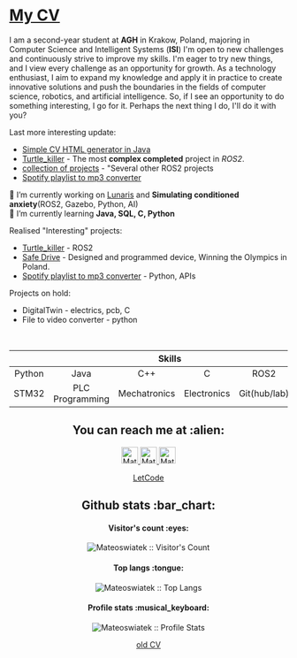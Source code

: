 # [My CV](https://github.com/Mateoswiatek/Mateoswiatek/files/12693896/mswiatek_cv.pdf)

I am a second-year student at **AGH** in Krakow, Poland, majoring in Computer Science and Intelligent Systems (**ISI**)
I'm open to new challenges and continuously strive to improve my skills. I'm eager to try new things, and I view every challenge as an opportunity for growth. As a technology enthusiast, I aim to expand my knowledge and apply it in practice to create innovative solutions and push the boundaries in the fields of computer science, robotics, and artificial intelligence. So, if I see an opportunity to do something interesting, I go for it. Perhaps the next thing I do, I'll do it with you?

Last more interesting update:
- [Simple CV HTML generator in Java](https://github.com/Mateoswiatek/CreatorCVJava)
- [Turtle_killer](https://github.com/Mateoswiatek/ROS2_follow_turtle_robot) - The most **complex completed** project in *ROS2*.
- [collection of projects](https://github.com/Mateoswiatek/ROS2_other_small_projects) - "Several other ROS2 projects
- [Spotify playlist to mp3 converter](https://github.com/Mateoswiatek/Spotify_playlist_to_mp3_file)

🔭 I’m currently working on [Lunaris](https://www.orbital-space.com/lunarmission) and **Simulating conditioned anxiety**(ROS2, Gazebo, Python, AI)
<br>
🌱 I’m currently learning **Java, SQL, C, Python**
<br>

Realised "Interesting" projects: 
- [Turtle_killer](https://github.com/Mateoswiatek/ROS2_follow_turtle_robot) - ROS2 
- [Safe Drive](https://www.youtube.com/watch?v=f3RRo53PAh8) - Designed and programmed device, Winning the Olympics in Poland.
- [Spotify playlist to mp3 converter](https://github.com/Mateoswiatek/Spotify_playlist_to_mp3_file) - Python, APIs


Projects on hold:
- DigitalTwin - electrics, pcb, C
- File to video converter - python
<br>

<div align="center">
  <table>
    <thead>
      <tr>
        <th colspan="7">Skills</th>
      </tr>
    </thead>
    <tr>
     <td align="center" width=110>Python</td>
     <td align="center" width=110>Java</td>
     <td align="center" width=110>C++</td>
     <td align="center" width=110>C</td>
     <td align="center" width=110>ROS2</td>
     <td align="center" width=110>Linux</td>
    </tr>
    <tr>
     <td align="center" width=110>STM32</td>
     <td align="center" width=110>PLC Programming</td>
     <td align="center" width=110>Mechatronics</td>
     <td align="center" width=110>Electronics</td>
     <td align="center" width=110>Git(hub/lab)</td>
     <td align="center" width=110>PCB design</td>
    </tr>
  </table>

<h2 align="center">You can reach me at :alien:</h2>

<p align="center">
  <a href="https://www.linkedin.com/in/mateoswiatek/">
    <img src="https://www.vectorlogo.zone/logos/linkedin/linkedin-icon.svg" alt="Mateusz Świątek LinkedIn Profile" height="30" width="30">
  </a>

  <a href="https://www.hackerrank.com/mateoswiatek/">
    <img src="https://cdn.iconscout.com/icon/free/png-512/free-hackerrank-3628823-3030100.png?f=avif&w=256" alt="Mateusz Świątek Hackerrank Profile" height="30" width="30">
  </a>
   
  <a href="https://gitlab.com/Mateoswiatek">
    <img src="https://www.vectorlogo.zone/logos/gitlab/gitlab-icon.svg" alt="Mateusz Świątek GitLab Profile" height="30" width="30">
  </a>

[LetCode](https://leetcode.com/mswiatek2002/)

<h2 align="center">Github stats :bar_chart:</h2>

<h4 align="center">Visitor's count :eyes:</h4>

<p align="center"><img src="https://profile-counter.glitch.me/{Mateoswiatek}/count.svg" alt="Mateoswiatek :: Visitor's Count" /></p>

<h4 align="center">Top langs :tongue:</h4>

<p align="center"><img src="https://github-readme-stats.vercel.app/api/top-langs/?username=Mateoswiatek&langs_count=10&theme=tokyonight&layout=compact" alt="Mateoswiatek :: Top Langs" /></p>

<h4 align="center">Profile stats :musical_keyboard:</h4>

<p align="center"><img src="https://github-readme-stats.vercel.app/api?username=Mateoswiatek&show_icons=true&title_color=fff&icon_color=79ff97&text_color=9f9f9f&bg_color=151515" alt="Mateoswiatek :: Profile Stats" /></p>

[old CV](https://mateoswiatek.github.io) <br />
